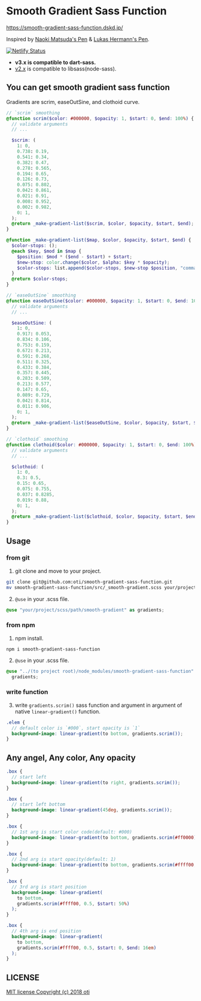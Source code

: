 # Smooth Gradient Sass Function

<https://smooth-gradient-sass-function.dskd.jp/>

Inspired by [Naoki Matsuda's Pen](https://codepen.io/readymadegogo/pen/pPLJgR) & [Lukas Hermann's Pen](https://codepen.io/lhermann/pen/qmpMGQ).

[![Netlify Status](https://api.netlify.com/api/v1/badges/1e62fa99-883c-46bc-8bb2-948a81953597/deploy-status)](https://app.netlify.com/sites/smooth-gradient-sass-function/deploys)

- **v3.x is compatible to dart-sass.**
- [v2.x](https://github.com/oti/smooth-gradient-sass-function/tree/v2.1.0) is compatible to libsass(node-sass).

## You can get smooth gradient sass function

Gradients are scrim, easeOutSine, and clothoid curve.

```scss
// `scrim` smoothing
@function scrim($color: #000000, $opacity: 1, $start: 0, $end: 100%) {
  // validate arguments
  // ...

  $scrim: (
    1: 0,
    0.738: 0.19,
    0.541: 0.34,
    0.382: 0.47,
    0.278: 0.565,
    0.194: 0.65,
    0.126: 0.73,
    0.075: 0.802,
    0.042: 0.861,
    0.021: 0.91,
    0.008: 0.952,
    0.002: 0.982,
    0: 1,
  );
  @return _make-gradient-list($scrim, $color, $opacity, $start, $end);
}

@function _make-gradient-list($map, $color, $opacity, $start, $end) {
  $color-stops: ();
  @each $key, $mod in $map {
    $position: $mod * ($end - $start) + $start;
    $new-stop: color.change($color, $alpha: $key * $opacity);
    $color-stops: list.append($color-stops, $new-stop $position, "comma");
  }
  @return $color-stops;
}
```

```scss
// `easeOutSine` smoothing
@function easeOutSine($color: #000000, $opacity: 1, $start: 0, $end: 100%) {
  // validate arguments
  // ...

  $easeOutSine: (
    1: 0,
    0.917: 0.053,
    0.834: 0.106,
    0.753: 0.159,
    0.672: 0.213,
    0.591: 0.268,
    0.511: 0.325,
    0.433: 0.384,
    0.357: 0.445,
    0.283: 0.509,
    0.213: 0.577,
    0.147: 0.65,
    0.089: 0.729,
    0.042: 0.814,
    0.011: 0.906,
    0: 1,
  );
  @return _make-gradient-list($easeOutSine, $color, $opacity, $start, $end);
}
```

```scss
// `clothoid` smoothing
@function clothoid($color: #000000, $opacity: 1, $start: 0, $end: 100%) {
  // validate arguments
  // ...

  $clothoid: (
    1: 0,
    0.3: 0.5,
    0.15: 0.65,
    0.075: 0.755,
    0.037: 0.8285,
    0.019: 0.88,
    0: 1,
  );
  @return _make-gradient-list($clothoid, $color, $opacity, $start, $end);
}
```

## Usage

### from git

1. git clone and move to your project.

```bash
git clone git@github.com:oti/smooth-gradient-sass-function.git
mv smooth-gradient-sass-function/src/_smooth-gradient.scss your/project/scss/path
```

2. `@use` in your .scss file.

```scss
@use "your/project/scss/path/smooth-gradient" as gradients;
```

### from npm

1. npm install.

```shell
npm i smooth-gradient-sass-function
```

2. `@use` in your .scss file.

```scss
@use "../(to project root)/node_modules/smooth-gradient-sass-function" as
  gradients;
```

### write function

3. write `gradients.scrim()` sass function and argument in argument of native `linear-gradient()` function.

```scss
.elem {
  // default color is `#000`, start opacity is `1`
  background-image: linear-gradient(to bottom, gradients.scrim());
}
```

## Any angel, Any color, Any opacity

```scss
.box {
  // start left
  background-image: linear-gradient(to right, gradients.scrim());
}
```

```scss
.box {
  // start left bottom
  background-image: linear-gradient(45deg, gradients.scrim());
}
```

```scss
.box {
  // 1st arg is start color code(default: #000)
  background-image: linear-gradient(to bottom, gradients.scrim(#ff0000));
}
```

```scss
.box {
  // 2nd arg is start opacity(default: 1)
  background-image: linear-gradient(to bottom, gradients.scrim(#ffff00, 0.5));
}
```

```scss
.box {
  // 3rd arg is start position
  background-image: linear-gradient(
    to bottom,
    gradients.scrim(#ffff00, 0.5, $start: 50%)
  );
}
```

```scss
.box {
  // 4th arg is end position
  background-image: linear-gradient(
    to bottom,
    gradients.scrim(#ffff00, 0.5, $start: 0, $end: 16em)
  );
}
```

## LICENSE

[MIT license Copyright (c) 2018 oti](LICENSE.txt)
